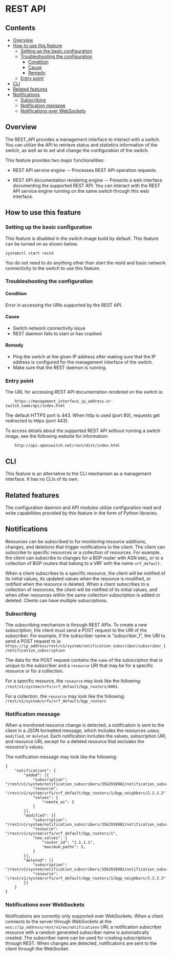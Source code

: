 # REST API

## Contents

- [Overview](#overview)
- [How to use this feature](#how-to-use-this-feature)
  - [Setting up the basic configuration](#setting-up-the-basic-configuration)
  - [Troubleshooting the configuration](#troubleshooting-the-configuration)
    - [Condition](#condition)
    - [Cause](#cause)
    - [Remedy](#remedy)
  - [Entry point](#entry-point)
- [CLI](#cli)
- [Related features](#related-features)
- [Notifications](#notifications)
  - [Subscribing](#subscribing)
  - [Notification message](#notification-message)
  - [Notifications over WebSockets](#notifications-over-websockets)

## Overview
The REST_API provides a management interface to interact with a switch. You can utilize the API to retrieve status and statistics information of the switch, as well as to set and change the configuration of the switch.

This feature provides two major functionalities:

- REST API service engine -- Processes REST API operation requests.

- REST API documentation rendering engine -- Presents a web interface documenting the supported REST API. You can interact with the REST API service engine running on the same switch through this web interface.

## How to use this feature

### Setting up the basic configuration

This feature is disabled in the switch image build by default. This feature can be turned on as shown below:
```ditaa
systemctl start restd
```
 You do not need to do anything other than start the restd and basic network connectivity to the switch to use this feature.

### Troubleshooting the configuration

#### Condition
Error in accessing the URIs supported by the REST API.
#### Cause
- Switch network connectivity issue
- REST daemon fails to start or has crashed

#### Remedy
- Ping the switch at the given IP address after making sure that the IP address is configured for the management interface of the switch.
- Make sure that the REST daemon is running.

### Entry point

The URL for accessing REST API documentation rendered on the switch is:
```ditaa
    https://management_interface_ip_address-or-switch_name/api/index.html
```

The default HTTPS port is 443. When http is used (port 80), requests get redirected to https (port 443).

To access details about the supported REST API without running a switch image, see the following website for information:
```ditaa
    http://api.openswitch.net/rest/dist/index.html
```

## CLI
This feature is an alternative to the CLI mechanism as a management interface. It has no CLIs of its own.

## Related features
The configuration daemon and API modules utilize configuration read and write capabilities provided by this feature in the form of Python libraries.

## Notifications
Resources can be subscribed to for monitoring resource additions, changes, and deletions that trigger notifications to the client. The client can subscribe to specific resources or a collection of resources. For example, the client can subscribe to changes for a BGP router with ASN `6001`, or to a collection of BGP routers that belong to a VRF with the name `vrf_default`.

When a client subscribes to a specific resource, the client will be notified of its initial values, its updated values when the resource is modified, or notified when the resource is deleted. When a client subscribes to a collection of resources, the client will be notified of its initial values, and when other resources within the same collection subscription is added or deleted. Clients can have multiple subscriptions.

### Subscribing
The subscribing mechanism is through REST APIs. To create a new subscription, the client must send a POST request to the URI of the subscriber. For example, if the subscriber name is "subscriber_1", the URI to send a POST request to is:
`https://ip_address/rest/v1/system/notification_subscriber/subscriber_1/notification_subscription`

The data for the POST request contains the `name` of the subscription that is unique to the subscriber and a `resource` URI that may be for a specific resource or for a collection.

For a specific resource, the `resource` may look like the following: `/rest/v1/system/vrfs/vrf_default/bgp_routers/6001`.

For a collection, the `resource` may look like the following: `/rest/v1/system/vrfs/vrf_default/bgp_routers`

### Notification message
When a monitored resource change is detected, a notification is sent to the client in a JSON formatted message, which includes the resources `added`, `modified`, or `deleted`. Each notification includes the values, subscription URI, and resource URI, except for a deleted resource that excludes the resource's values.

The notification message may look like the following:
```
{
    "notifications": {
        "added": [{
            "subscription": "/rest/v1/system/notification_subscribers/3562910982/notification_subscriptions/subscription_1",
            "resource": "/rest/v1/system/vrfs/vrf_default/bgp_routers/1/bgp_neighbors/2.2.2.2",
            "values": {
                "remote_as": 2
            }
        }],
        "modified": [{
            "subscription": "/rest/v1/system/notification_subscribers/3562910982/notification_subscriptions/subscription_2",
            "resource": "/rest/v1/system/vrfs/vrf_default/bgp_routers/1",
            "new_values": {
                "router_id": "1.1.1.1",
                "maximum_paths": 5,
            }
        }],
        "deleted": [{
            "subscription": "/rest/v1/system/notification_subscribers/3562910982/notification_subscriptions/subscription_3",
            "resource": "/rest/v1/system/vrfs/vrf_default/bgp_routers/1/bgp_neighbors/3.3.3.3"
        }]
    }
}
```

### Notifications over WebSockets
Notifications are currently only supported over WebSockets. When a client connects to the server through WebSockets at the `wss://ip_address/rest/v1/ws/notifications` URI, a notification subscriber resource with a random generated subscriber name is automatically created. The subscriber name can be used for creating subscriptions through REST. When changes are detected, notifications are sent to the client through the WebSocket.
